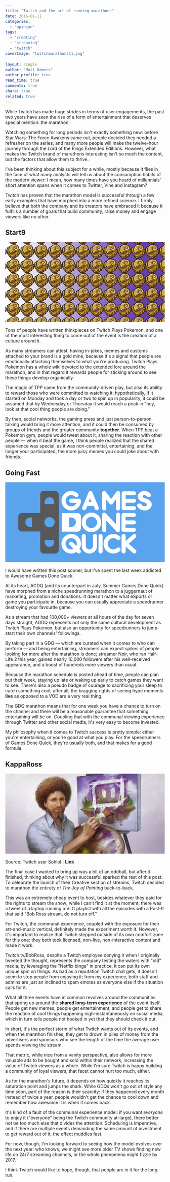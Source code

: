 ```yaml
---
title: "Twitch and the art of running marathons"
date: 2016-01-11
categories: 
  - "opinion"
tags: 
  - "creating"
  - "streaming"
  - "twitch"
coverImage: "twitchmarathons11.png"

layout: single
author: "Matt Demers"
author_profile: true
read_time: true
comments: true
share: true
related: true
---
```


While Twitch has made huge strides in terms of user engagements, the past two years have seen the rise of a form of entertainment that deserves special mention: the marathon.

Watching something for long periods isn't exactly something new: before Star Wars: The Force Awakens came out, people decided they needed a refresher on the series, and many more people will make the twelve-hour journey through the Lord of the Rings Extended Editions. However, what makes the Twitch brand of marathons interesting isn't so much the content, but the factors that allow them to thrive.

I've been thinking about this subject for a while, mostly because it flies in the face of what many analysts will tell us about the consumption habits of the modern viewer: I mean, how many times have you heard of millennials' short attention spans when it comes to Twitter, Vine and Instagram?

<!--more-->

Twitch has proven that the marathon model is successful through a few early examples that have morphed into a more refined science. I firmly believe that both the company and its creators have embraced it because it fulfills a number of goals that build community, raise money and engage viewers like no other.

## Start9

![](/assets/images/tpp-1.png)

Tons of people have written thinkpieces on Twitch Plays Pokemon, and one of the most interesting thing to come out of the event is the creation of a culture around it.

As many streamers can attest, having in-jokes, memes and customs attached to your brand is a gold mine, because it's a signal that people are emotionally attaching themselves to what you're producing. Twitch Plays Pokemon has a whole wiki devoted to the extended lore around the marathon, and in that regard it rewards people for sticking around to see these things develop organically.

The magic of TPP came from the community-driven play, but also its ability to reward those who were committed to watching it: hypothetically, if it started on Monday and took a day or two to spin up in popularity, it could be assumed that by Wednesday or Thursday it would reach a peak in "hey, look at that cool thing people are doing."

By then, social networks, the gaming press and just person-to-person talking would bring it more attention, and it could then be consumed by groups of friends and the greater community **together**. When TPP beat a Pokemon gym, people would tweet about it, sharing the reaction with other people — when it beat the game, I think people realized that the shared experience was special, as it was non-committal, entertaining, and the longer your participated, the more juicy memes you could joke about with friends.

## Going Fast

![](/assets/images/gdq.png)

I would have written this post sooner, but I've spent the last week addicted to Awesome Games Done Quick.

At its heart, AGDQ (and its counterpart in July, Summer Games Done Quick) have morphed from a niche speedrunning marathon to a juggernaut of marketing, promotion and donations. It doesn't matter what eSports or game you participate in, because you can usually appreciate a speedrunner destroying your favourite game.

As a stream that had 100,000+ viewers at all hours of the day for seven days straight, AGDQ represents not only the same cultural development as Twitch Plays Pokemon, but also an opportunity for speedrunners to jump-start their own channels' followings.

By taking part in a GDQ — which are curated when it comes to who can perform — and being entertaining, streamers can expect spikes of people looking for more after the marathon is done; streamer Noir, who ran Half-Life 2 this year, gained nearly 10,000 followers after his well-received appearance, and a boost of hundreds more viewers than usual.

Because the marathon schedule is posted ahead of time, people can plan out their week, staying up late or waking up early to catch games they want to see. There's also a pseudo badge of courage to sacrificing your sleep to catch something cool; after all, the bragging rights of seeing hype moments **live** as opposed to a VOD are a very real thing.

The GDQ marathon means that for one week you have a chance to turn on the channel and there will be a reasonable guarantee that something entertaining will be on. Coupling that with the communal viewing experience through Twitter and other social media, it's very easy to become invested.

My philosophy when it comes to Twitch success is pretty simple: either you're entertaining, or you're good at what you play. For the speedrunners of Games Done Quick, they're usually both, and that makes for a good formula.

## KappaRoss

![](/assets/images/KappaRoss.png)

Source: Twitch user Sohlol | **Link**

The final case I wanted to bring up was a bit of an oddball, but after it finished, thinking about why it was successful sparked the rest of this post. To celebrate the launch of their Creative section of streams, Twitch decided to marathon the entirety of _The Joy of Painting_ back-to-back.

This was an extremely cheap event to host, besides whatever they paid for the rights to stream the show; while I can't find it at the moment, there was a tweet of a laptop running a VLC playlist with all the episodes with a Post-It that said "Bob Ross stream, do not turn off."

For Twitch, the communal experience, coupled with the exposure for their art-and-music vertical, definitely made the experiment worth it. However, it's important to realize that Twitch stepped outside of its own comfort zone for this one: they both took licensed, non-live, non-interactive content and made it work.

Twitch.tv/BobRoss, despite a Twitch employee denying it when I originally tweeted the thought, represents the company testing the waters with "old" media; by leveraging the "Netflix binge" in practice, it can put its own unique spin on things. As bad as a reputation Twitch chat gets, it doesn't seem to stop people from enjoying it; from my experience, both staff and admins are just an inclined to spam emotes as everyone else if the situation calls for it.

What all three events have in common revolves around the communities that spring up around the **shared long-term experience** of the event itself. People get new memes, people get entertainment, and people get to share the reaction of cool things happening nigh-instantaneously on social media, which in turn tells people not hooked in yet that they should check it out.

In short, it's the perfect storm of what Twitch wants out of its events, and when the marathon finishes, they get to drown in piles of money from the advertisers and sponsors who see the length of the time the average user spends viewing the stream.

That metric, while nice from a vanity perspective, also allows for more valuable ads to be bought and sold within their network, increasing the value of Twitch viewers as a whole. While I'm sure Twitch is happy building a community of loyal viewers, that facet cannot hurt too much, either.

As for the marathon's future, it depends on how quickly it reaches its saturation point and jumps the shark. While GDQs won't go out of style any time soon, part of the reason is their scarcity: if they happened every month instead of twice a year, people wouldn't get the chance to cool down and remember how awesome it is when it comes back.

It's kind of a fault of the communal experience model: if you want _everyone_ to enjoy it ("everyone" being the Twitch community at-large), there better not be too much else that divides the attention. Scheduling is imperative, and if there are multiple events demanding the same amount of investment to get reward out of it, the effect muddles fast.

For now, though, I'm looking forward to seeing how the model evolves over the next year: who knows, we might see more older TV shows finding new life on 24/7 streaming channels, or the whole phenomena might fizzle by 2017.

I think Twitch would like to hope, though, that people are in it for the long run.
